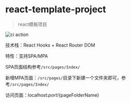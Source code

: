 # react-template-project
> react模板项目

![ci action](https://github.com/senwii/react-template-project/workflows/ci/badge.svg)


技术栈：React Hooks + React Router DOM

特性：支持SPA/MPA

SPA页面结构参考`/src/pages/Index/`

新增MPA页面：`/src/pages/`目录下新建一个文件夹即可，参考`/src/pages/Index/`

访问页面：localhost:${port}/${pageFolderName}
